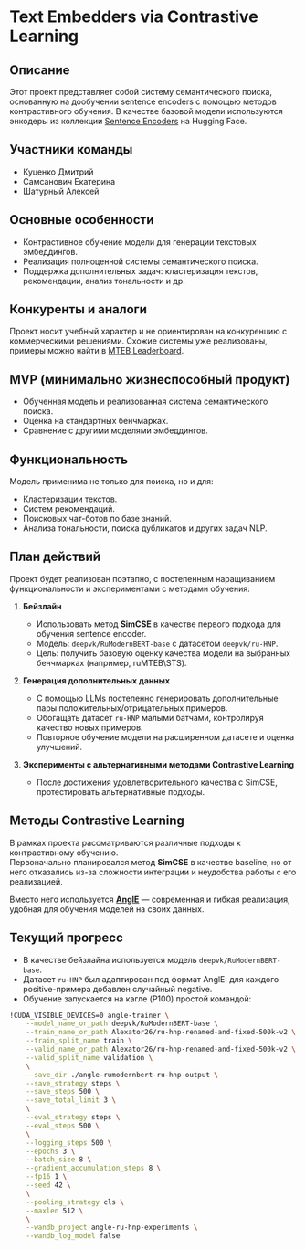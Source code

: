 # Text Embedders via Contrastive Learning

## Описание
Этот проект представляет собой систему семантического поиска, основанную на дообучении sentence encoders с помощью методов контрастивного обучения. В качестве базовой модели используются энкодеры из коллекции [Sentence Encoders](https://huggingface.co/collections/deepvk/sentence-encoders-6667222a68458ec9acfea9fb) на Hugging Face.

## Участники команды
- Куценко Дмитрий  
- Самсанович Екатерина  
- Шатурный Алексей  

## Основные особенности
- Контрастивное обучение модели для генерации текстовых эмбеддингов.  
- Реализация полноценной системы семантического поиска.  
- Поддержка дополнительных задач: кластеризация текстов, рекомендации, анализ тональности и др.

## Конкуренты и аналоги
Проект носит учебный характер и не ориентирован на конкуренцию с коммерческими решениями. Схожие системы уже реализованы, примеры можно найти в [MTEB Leaderboard](https://huggingface.co/spaces/mteb/leaderboard).

## MVP (минимально жизнеспособный продукт)
- Обученная модель и реализованная система семантического поиска.  
- Оценка на стандартных бенчмарках.  
- Сравнение с другими моделями эмбеддингов.

## Функциональность
Модель применима не только для поиска, но и для:
- Кластеризации текстов.  
- Систем рекомендаций.  
- Поисковых чат-ботов по базе знаний.  
- Анализа тональности, поиска дубликатов и других задач NLP.

## План действий

Проект будет реализован поэтапно, с постепенным наращиванием функциональности и экспериментами с методами обучения:

1. **Бейзлайн**  
   - Использовать метод **SimCSE** в качестве первого подхода для обучения sentence encoder.  
   - Модель: `deepvk/RuModernBERT-base` с датасетом `deepvk/ru-HNP`.  
   - Цель: получить базовую оценку качества модели на выбранных бенчмарках (например, ruMTEB\STS).

2. **Генерация дополнительных данных**  
   - С помощью LLMs постепенно генерировать дополнительные пары положительных/отрицательных примеров.  
   - Обогащать датасет `ru-HNP` малыми батчами, контролируя качество новых примеров.  
   - Повторное обучение модели на расширенном датасете и оценка улучшений.

3. **Эксперименты с альтернативными методами Contrastive Learning**  
   - После достижения удовлетворительного качества с SimCSE, протестировать альтернативные подходы.  

## Методы Contrastive Learning

В рамках проекта рассматриваются различные подходы к контрастивному обучению.  
Первоначально планировался метод **SimCSE** в качестве baseline, но от него отказались из-за сложности интеграции и неудобства работы с его реализацией.

Вместо него используется [**AnglE**](https://github.com/SeanLee97/AnglE) — современная и гибкая реализация, удобная для обучения моделей на своих данных.

## Текущий прогресс

- В качестве бейзлайна используется модель `deepvk/RuModernBERT-base`.  
- Датасет `ru-HNP` был адаптирован под формат AnglE: для каждого positive-примера добавлен случайный negative.  
- Обучение запускается на кагле (P100) простой командой:

```bash
!CUDA_VISIBLE_DEVICES=0 angle-trainer \
    --model_name_or_path deepvk/RuModernBERT-base \
    --train_name_or_path Alexator26/ru-hnp-renamed-and-fixed-500k-v2 \
    --train_split_name train \
    --valid_name_or_path Alexator26/ru-hnp-renamed-and-fixed-500k-v2 \
    --valid_split_name validation \
    \
    --save_dir ./angle-rumodernbert-ru-hnp-output \
    --save_strategy steps \
    --save_steps 500 \
    --save_total_limit 3 \
    \
    --eval_strategy steps \
    --eval_steps 500 \
    \
    --logging_steps 500 \
    --epochs 3 \
    --batch_size 8 \
    --gradient_accumulation_steps 8 \
    --fp16 1 \
    --seed 42 \
    \
    --pooling_strategy cls \
    --maxlen 512 \
    \
    --wandb_project angle-ru-hnp-experiments \
    --wandb_log_model false


